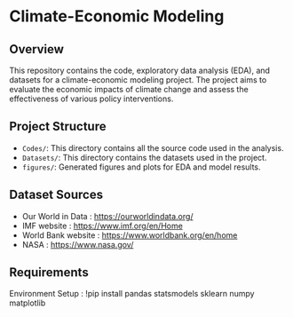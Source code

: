 # Climate-Economic Modeling

## Overview
This repository contains the code, exploratory data analysis (EDA), and datasets for a climate-economic modeling project. The project aims to evaluate the economic impacts of climate change and assess the effectiveness of various policy interventions.

## Project Structure
- `Codes/`: This directory contains all the source code used in the analysis.
- `Datasets/`: This directory contains the datasets used in the project.
- `figures/`: Generated figures and plots for EDA and model results.

## Dataset Sources
- Our World in Data : https://ourworldindata.org/
- IMF website : https://www.imf.org/en/Home
- World Bank website : https://www.worldbank.org/en/home
- NASA : https://www.nasa.gov/

## Requirements
Environment Setup : !pip install pandas statsmodels sklearn numpy matplotlib

